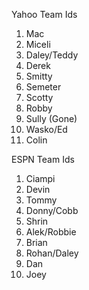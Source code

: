 Yahoo Team Ids

1. Mac
2. Miceli
3. Daley/Teddy
4. Derek
5. Smitty
6. Semeter
7. Scotty
8. Robby
9. Sully (Gone)
10. Wasko/Ed
11. Colin


ESPN Team Ids

1. Ciampi
2. Devin
3. Tommy
4. Donny/Cobb
5. Shrin
6. Alek/Robbie
7. Brian
8. Rohan/Daley
9. Dan
10. Joey